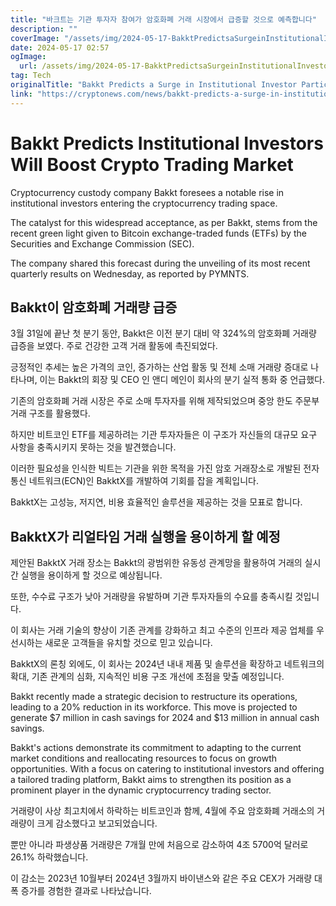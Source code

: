 ```yaml
---
title: "바크트는 기관 투자자 참여가 암호화폐 거래 시장에서 급증할 것으로 예측합니다"
description: ""
coverImage: "/assets/img/2024-05-17-BakktPredictsaSurgeinInstitutionalInvestorParticipationintheCryptoTradingMarket_thumbnail.png"
date: 2024-05-17 02:57
ogImage: 
  url: /assets/img/2024-05-17-BakktPredictsaSurgeinInstitutionalInvestorParticipationintheCryptoTradingMarket_thumbnail.png
tag: Tech
originalTitle: "Bakkt Predicts a Surge in Institutional Investor Participation in the Crypto Trading Market"
link: "https://cryptonews.com/news/bakkt-predicts-a-surge-in-institutional-investor-participation-in-the-crypto-trading-market.htm"
---
```



# Bakkt Predicts Institutional Investors Will Boost Crypto Trading Market

Cryptocurrency custody company Bakkt foresees a notable rise in institutional investors entering the cryptocurrency trading space.

The catalyst for this widespread acceptance, as per Bakkt, stems from the recent green light given to Bitcoin exchange-traded funds (ETFs) by the Securities and Exchange Commission (SEC).

The company shared this forecast during the unveiling of its most recent quarterly results on Wednesday, as reported by PYMNTS.

<div class="content-ad"></div>

## Bakkt이 암호화폐 거래량 급증

3월 31일에 끝난 첫 분기 동안, Bakkt은 이전 분기 대비 약 324%의 암호화폐 거래량 급증을 보였다. 주로 건강한 고객 거래 활동에 촉진되었다.

긍정적인 추세는 높은 가격의 코인, 증가하는 산업 활동 및 전체 소매 거래량 증대로 나타나며, 이는 Bakkt의 회장 및 CEO 인 앤디 메인이 회사의 분기 실적 통화 중 언급했다.

기존의 암호화폐 거래 시장은 주로 소매 투자자를 위해 제작되었으며 중앙 한도 주문부 거래 구조를 활용했다.

<div class="content-ad"></div>

하지만 비트코인 ETF를 제공하려는 기관 투자자들은 이 구조가 자신들의 대규모 요구 사항을 충족시키지 못하는 것을 발견했습니다.

이러한 필요성을 인식한 빅트는 기관을 위한 목적을 가진 암호 거래장소로 개발된 전자 통신 네트워크(ECN)인 BakktX를 개발하여 기회를 잡을 계획입니다.

BakktX는 고성능, 저지연, 비용 효율적인 솔루션을 제공하는 것을 모표로 합니다.

## BakktX가 리얼타임 거래 실행을 용이하게 할 예정

<div class="content-ad"></div>

제안된 BakktX 거래 장소는 Bakkt의 광범위한 유동성 관계망을 활용하여 거래의 실시간 실행을 용이하게 할 것으로 예상됩니다.

또한, 수수료 구조가 낮아 거래량을 유발하며 기관 투자자들의 수요를 충족시킬 것입니다.

이 회사는 거래 기술의 향상이 기존 관계를 강화하고 최고 수준의 인프라 제공 업체를 우선시하는 새로운 고객들을 유치할 것으로 믿고 있습니다.

BakktX의 론칭 외에도, 이 회사는 2024년 내내 제품 및 솔루션을 확장하고 네트워크의 확대, 기존 관계의 심화, 지속적인 비용 구조 개선에 초점을 맞출 예정입니다.

<div class="content-ad"></div>

Bakkt recently made a strategic decision to restructure its operations, leading to a 20% reduction in its workforce. This move is projected to generate $7 million in cash savings for 2024 and $13 million in annual cash savings.

Bakkt's actions demonstrate its commitment to adapting to the current market conditions and reallocating resources to focus on growth opportunities. With a focus on catering to institutional investors and offering a tailored trading platform, Bakkt aims to strengthen its position as a prominent player in the dynamic cryptocurrency trading sector.

<div class="content-ad"></div>

거래량이 사상 최고치에서 하락하는 비트코인과 함께, 4월에 주요 암호화폐 거래소의 거래량이 크게 감소했다고 보고되었습니다.

뿐만 아니라 파생상품 거래량은 7개월 만에 처음으로 감소하여 4조 5700억 달러로 26.1% 하락했습니다.

이 감소는 2023년 10월부터 2024년 3월까지 바이낸스와 같은 주요 CEX가 거래량 대폭 증가를 경험한 결과로 나타났습니다.
